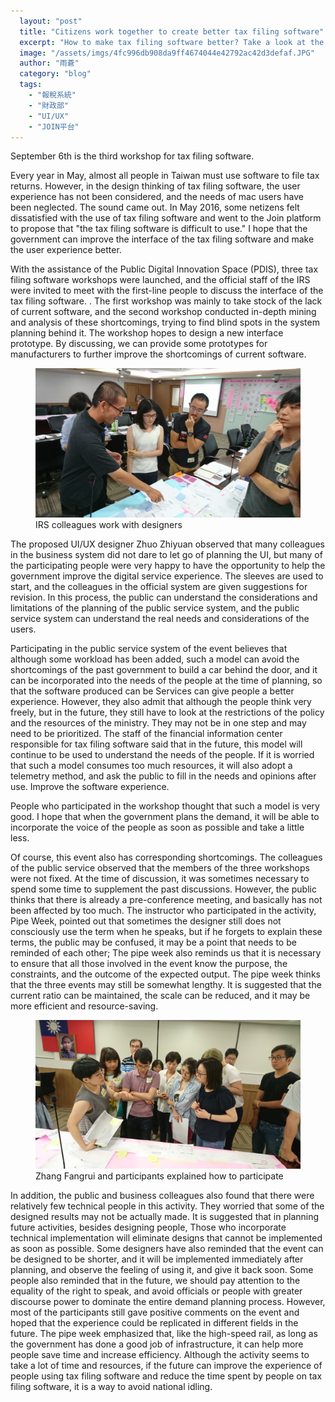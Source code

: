 ```yaml
---
  layout: "post"
  title: "Citizens work together to create better tax filing software"
  excerpt: "How to make tax filing software better? Take a look at the results of PDIS in the workshop and the experience of the participants."
  image: "/assets/imgs/4fc996db908da9ff4674044e42792ac42d3defaf.JPG"
  author: "雨蒼"
  category: "blog"
  tags: 
    - "報稅系統"
    - "財政部"
    - "UI/UX"
    - "JOIN平台"
---
```



September 6th is the third workshop for tax filing software. 

Every year in May, almost all people in Taiwan must use software to file tax returns. However, in the design thinking of tax filing software, the user experience has not been considered, and the needs of mac users have been neglected. The sound came out. In May 2016, some netizens felt dissatisfied with the use of tax filing software and went to the Join platform to propose that &quot;the tax filing software is difficult to use.&quot; I hope that the government can improve the interface of the tax filing software and make the user experience better. 

With the assistance of the Public Digital Innovation Space (PDIS), three tax filing software workshops were launched, and the official staff of the IRS were invited to meet with the first-line people to discuss the interface of the tax filing software. . The first workshop was mainly to take stock of the lack of current software, and the second workshop conducted in-depth mining and analysis of these shortcomings, trying to find blind spots in the system planning behind it. The workshop hopes to design a new interface prototype. By discussing, we can provide some prototypes for manufacturers to further improve the shortcomings of current software. 
 <figure> 
 <img src="/assets/imgs/4fc996db908da9ff4674044e42792ac42d3defaf.JPG" alt="IRS colleagues work with designers"> 
 <figcaption> IRS colleagues work with designers </figcaption> 
 </figure> 
 The proposed UI/UX designer Zhuo Zhiyuan observed that many colleagues in the business system did not dare to let go of planning the UI, but many of the participating people were very happy to have the opportunity to help the government improve the digital service experience. The sleeves are used to start, and the colleagues in the official system are given suggestions for revision. In this process, the public can understand the considerations and limitations of the planning of the public service system, and the public service system can understand the real needs and considerations of the users. 

Participating in the public service system of the event believes that although some workload has been added, such a model can avoid the shortcomings of the past government to build a car behind the door, and it can be incorporated into the needs of the people at the time of planning, so that the software produced can be Services can give people a better experience. However, they also admit that although the people think very freely, but in the future, they still have to look at the restrictions of the policy and the resources of the ministry. They may not be in one step and may need to be prioritized. The staff of the financial information center responsible for tax filing software said that in the future, this model will continue to be used to understand the needs of the people. If it is worried that such a model consumes too much resources, it will also adopt a telemetry method, and ask the public to fill in the needs and opinions after use. Improve the software experience. 

People who participated in the workshop thought that such a model is very good. I hope that when the government plans the demand, it will be able to incorporate the voice of the people as soon as possible and take a little less. 

 Of course, this event also has corresponding shortcomings. The colleagues of the public service observed that the members of the three workshops were not fixed. At the time of discussion, it was sometimes necessary to spend some time to supplement the past discussions. However, the public thinks that there is already a pre-conference meeting, and basically has not been affected by too much. The instructor who participated in the activity, Pipe Week, pointed out that sometimes the designer still does not consciously use the term when he speaks, but if he forgets to explain these terms, the public may be confused, it may be a point that needs to be reminded of each other; The pipe week also reminds us that it is necessary to ensure that all those involved in the event know the purpose, the constraints, and the outcome of the expected output. The pipe week thinks that the three events may still be somewhat lengthy. It is suggested that the current ratio can be maintained, the scale can be reduced, and it may be more efficient and resource-saving. 
 <figure> 
 <img src="/assets/imgs/d6b9aca88d509ede94877425608ef13c21cdf58b.JPG" alt="Zhang Fangrui and participants explained how to participate"> 
 <figcaption> Zhang Fangrui and participants explained how to participate </figcaption> 
 </figure> In addition, the public and business colleagues also found that there were relatively few technical people in this activity. They worried that some of the designed results may not be actually made. It is suggested that in planning future activities, besides designing people, Those who incorporate technical implementation will eliminate designs that cannot be implemented as soon as possible. Some designers have also reminded that the event can be designed to be shorter, and it will be implemented immediately after planning, and observe the feeling of using it, and give it back soon. Some people also reminded that in the future, we should pay attention to the equality of the right to speak, and avoid officials or people with greater discourse power to dominate the entire demand planning process. However, most of the participants still gave positive comments on the event and hoped that the experience could be replicated in different fields in the future. The pipe week emphasized that, like the high-speed rail, as long as the government has done a good job of infrastructure, it can help more people save time and increase efficiency. Although the activity seems to take a lot of time and resources, if the future can improve the experience of people using tax filing software and reduce the time spent by people on tax filing software, it is a way to avoid national idling. 
